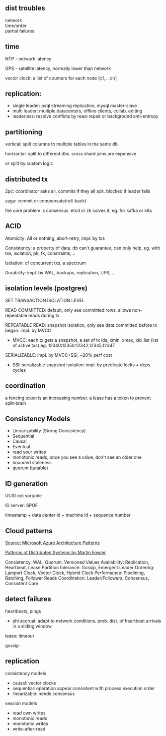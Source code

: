 ---
---
## dist troubles 

network  
time/order  
partial failures


## time 

NTP - network latency 

GPS - satellite latency, normally lower than network 

vector clock: a list of counters for each node [c1, .. cn]

## replication:
- single leader: psql streaming replication, mysql master-slave 
- multi leader: multiple datacenters, offline clients, collab. editing
- leaderless: resolve conflicts by read-repair or background anti-entropy 

## partitioning
vertical: split columns to multiple tables in the same db

horizontal: split to different dbs. cross shard joins are expensive

or split by custom logic

## distributed tx 

2pc: coordinator asks all, commits if they all ack. blocked if leader fails

saga: commit or compensate(roll-back) 

the core problem is consensus. etcd or zk solves it, eg. for kafka or k8s


## ACID

Atomicity: All or nothing, abort-retry, impl. by txs 

Consistency: a property of data. db can't guarantee, can only help, eg. with txs, isolation, pk, fk, constraints, ..

Isolation: of concurrent txs, a spectrum 

Durability: impl. by WAL, backups, replication, UPS, .. 

## isolation levels (postgres)

SET TRANSACTION ISOLATION LEVEL 

READ COMMITTED: default, only see committed rows, allows non-repeatable reads during tx 

REPEATABLE READ: snapshot isolation, only see data committed before tx began. impl. by MVCC
- MVCC: each tx gets a snapshot, a set of tx ids, xmin, xmax, xid_list (list of active txs) 
eg. 12340:12350:12342,12345,12347

SERIALIZABLE: impl. by MVCC+SSI, ~20% perf cost
- SSI: serializable snapshot isolation: impl. by predicate locks + deps. cycles


## coordination  

a fencing token is an increasing number. a lease has a token to prevent split-brain 


## Consistency Models

- Linearizability (Strong Consistency)
- Sequential
- Causal 
- Eventual 
- read your writes
- monotonic reads, once you see a value, don't see an older one
- bounded staleness 
- quorum (tunable)

## ID generation 

UUID not sortable 

ID server: SPOF

timestamp + data center id + machine id + sequence number 


## Cloud patterns 

[Source: Microsoft Azure Architecture Patterns](https://learn.microsoft.com/en-us/azure/architecture/patterns/)

[Patterns of Distributed Systems by Martin Fowler](https://martinfowler.com/articles/patterns-of-distributed-systems/) 

Consistency: WAL, Quorum, Versioned Values
Availability: Replication, Heartbeat, Lease
Partition tolerance: Gossip, Emergent Leader
Ordering: Lamport Clock, Vector Clock, Hybrid Clock
Performance: Pipelining, Batching, Follower Reads
Coordination: Leader/Followers, Consensus, Consistent Core

## detect failures 

heartbeats, pings  
- phi accrual: adapt to network conditions. prob. dist. of heartbeat arrivals in a sliding window

lease: timeout 

gossip 


## replication 


consistency models
- causal: vector clocks 
- sequential: operation appear consistent with process execution order
- linearizable: needs consensus 

session models
- read own writes 
- monotonic reads
- monotonic writes 
- write-after-read



